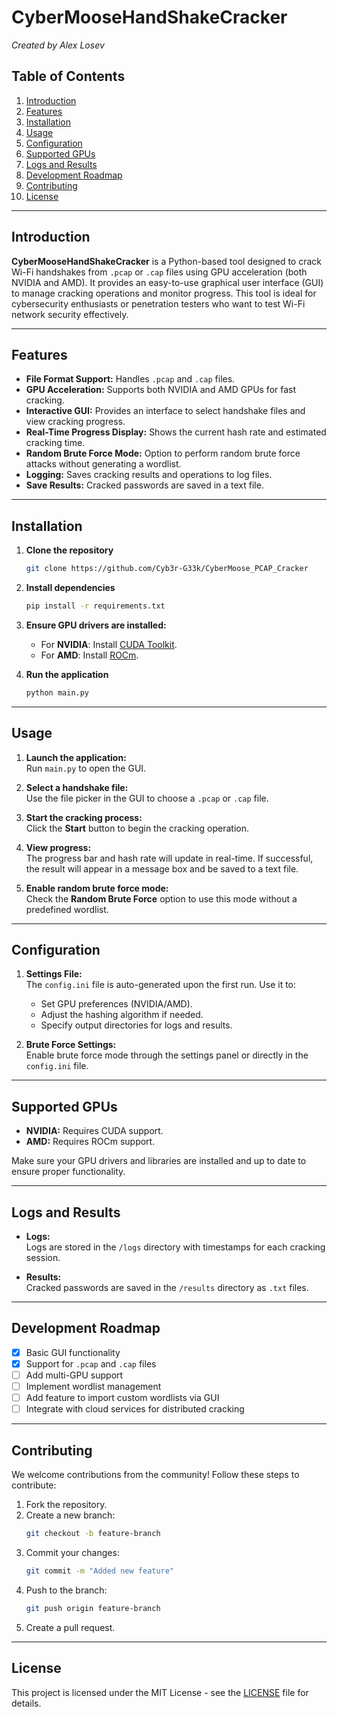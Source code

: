 
# CyberMooseHandShakeCracker  
*Created by Alex Losev*

## Table of Contents
1. [Introduction](#introduction)
2. [Features](#features)
3. [Installation](#installation)
4. [Usage](#usage)
5. [Configuration](#configuration)
6. [Supported GPUs](#supported-gpus)
7. [Logs and Results](#logs-and-results)
8. [Development Roadmap](#development-roadmap)
9. [Contributing](#contributing)
10. [License](#license)

---

## Introduction

**CyberMooseHandShakeCracker** is a Python-based tool designed to crack Wi-Fi handshakes from `.pcap` or `.cap` files using GPU acceleration (both NVIDIA and AMD). It provides an easy-to-use graphical user interface (GUI) to manage cracking operations and monitor progress. This tool is ideal for cybersecurity enthusiasts or penetration testers who want to test Wi-Fi network security effectively.

---

## Features

- **File Format Support:** Handles `.pcap` and `.cap` files.
- **GPU Acceleration:** Supports both NVIDIA and AMD GPUs for fast cracking.
- **Interactive GUI:** Provides an interface to select handshake files and view cracking progress.
- **Real-Time Progress Display:** Shows the current hash rate and estimated cracking time.
- **Random Brute Force Mode:** Option to perform random brute force attacks without generating a wordlist.
- **Logging:** Saves cracking results and operations to log files.
- **Save Results:** Cracked passwords are saved in a text file.

---

## Installation

1. **Clone the repository**
   ```bash
   git clone https://github.com/Cyb3r-G33k/CyberMoose_PCAP_Cracker
   ```

2. **Install dependencies**
   ```bash
   pip install -r requirements.txt
   ```

3. **Ensure GPU drivers are installed:**  
   - For **NVIDIA**: Install [CUDA Toolkit](https://developer.nvidia.com/cuda-toolkit).
   - For **AMD**: Install [ROCm](https://rocm.docs.amd.com/en/latest/).

4. **Run the application**
   ```bash
   python main.py
   ```

---

## Usage

1. **Launch the application:**  
   Run `main.py` to open the GUI.

2. **Select a handshake file:**  
   Use the file picker in the GUI to choose a `.pcap` or `.cap` file.

3. **Start the cracking process:**  
   Click the **Start** button to begin the cracking operation.

4. **View progress:**  
   The progress bar and hash rate will update in real-time. If successful, the result will appear in a message box and be saved to a text file.

5. **Enable random brute force mode:**  
   Check the **Random Brute Force** option to use this mode without a predefined wordlist.

---

## Configuration

1. **Settings File:**  
   The `config.ini` file is auto-generated upon the first run. Use it to:
   - Set GPU preferences (NVIDIA/AMD).
   - Adjust the hashing algorithm if needed.
   - Specify output directories for logs and results.

2. **Brute Force Settings:**  
   Enable brute force mode through the settings panel or directly in the `config.ini` file.

---

## Supported GPUs

- **NVIDIA:** Requires CUDA support.
- **AMD:** Requires ROCm support.

Make sure your GPU drivers and libraries are installed and up to date to ensure proper functionality.

---

## Logs and Results

- **Logs:**  
  Logs are stored in the `/logs` directory with timestamps for each cracking session.

- **Results:**  
  Cracked passwords are saved in the `/results` directory as `.txt` files.

---

## Development Roadmap

- [x] Basic GUI functionality  
- [x] Support for `.pcap` and `.cap` files  
- [ ] Add multi-GPU support  
- [ ] Implement wordlist management  
- [ ] Add feature to import custom wordlists via GUI  
- [ ] Integrate with cloud services for distributed cracking  

---

## Contributing

We welcome contributions from the community! Follow these steps to contribute:

1. Fork the repository.  
2. Create a new branch:
   ```bash
   git checkout -b feature-branch
   ```
3. Commit your changes:
   ```bash
   git commit -m "Added new feature"
   ```
4. Push to the branch:
   ```bash
   git push origin feature-branch
   ```
5. Create a pull request.

---

## License

This project is licensed under the MIT License - see the [LICENSE](LICENSE) file for details.
